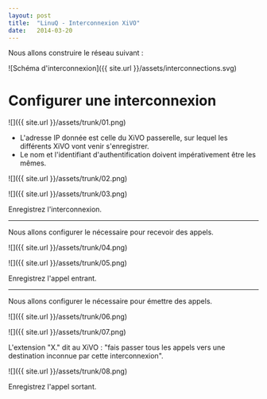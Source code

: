 ```yaml
---
layout: post
title:  "LinuQ - Interconnexion XiVO"
date:   2014-03-20
---
```


Nous allons construire le réseau suivant :

![Schéma d'interconnexion]({{ site.url }}/assets/interconnections.svg)

Configurer une interconnexion
=============================

![]({{ site.url }}/assets/trunk/01.png)

* L'adresse IP donnée est celle du XiVO passerelle, sur lequel les différents XiVO
vont venir s'enregistrer.
* Le nom et l'identifiant d'authentification doivent impérativement être les mêmes.

![]({{ site.url }}/assets/trunk/02.png)

![]({{ site.url }}/assets/trunk/03.png)

Enregistrez l'interconnexion.

-------------------------------------------------------------------------------

Nous allons configurer le nécessaire pour recevoir des appels.

![]({{ site.url }}/assets/trunk/04.png)

![]({{ site.url }}/assets/trunk/05.png)

Enregistrez l'appel entrant.

-------------------------------------------------------------------------------

Nous allons configurer le nécessaire pour émettre des appels.

![]({{ site.url }}/assets/trunk/06.png)

![]({{ site.url }}/assets/trunk/07.png)

L'extension "X." dit au XiVO : "fais passer tous les appels vers une destination
inconnue par cette interconnexion".

![]({{ site.url }}/assets/trunk/08.png)

Enregistrez l'appel sortant.
